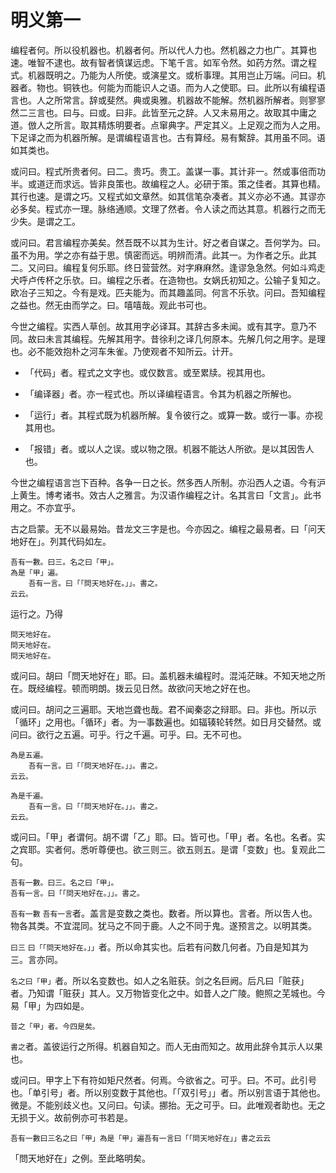 # 明义第一

编程者何。所以役机器也。机器者何。所以代人力也。然机器之力也广。其算也速。唯智不逮也。故有智者慎谋远虑。下笔千言。如军令然。如药方然。谓之程式。机器既明之。乃能为人所使。或演星文。或析事理。其用岂止万端。问曰。机器者。物也。铜铁也。何能为而能识人之语。而为人之使耶。曰。此所以有编程语言也。人之所常言。辞或斐然。典或奥雅。机器故不能解。然机器所解者。则寥寥然二三言也。曰与。曰或。曰非。此皆至元之辞。人又未易用之。故取其中庸之道。倣人之所言。取其精炼明要者。点窜典字。严定其义。上足观之而为人之用。下足译之而为机器所解。是谓编程语言也。古有算经。易有繫辞。其用虽不同。语如其类也。

或问曰。程式所贵者何。曰二。贵巧。贵工。盖谋一事。其计非一。然或事倍而功半。或道迂而求远。皆非良策也。故编程之人。必研于策。策之佳者。其算也精。其行也速。是谓之巧。又程式如文章然。如其信笔杂凑者。其义亦必不通。其谬亦必多矣。程式亦一理。脉络通顺。文理了然者。令人读之而达其意。机器行之而无少失。是谓之工。

或问曰。君言编程亦美矣。然吾既不以其为生计。好之者自谋之。吾何学为。曰。虽不为用。学之亦有益于思。慎密而远。明辨而清。此其一。为作者之乐。此其二。又问曰。编程复何乐耶。终日营营然。对字麻麻然。逢谬急急然。何如斗鸡走犬呼卢传杯之乐欤。曰。编程之乐者。在造物也。女娲氏初知之。公输子复知之。欧冶子三知之。今有是戏。匹夫能为。而其趣盖同。何言不乐欤。问曰。吾知编程之益也。然无由而学之。曰。嘻嘻哉。观此书可也。

今世之编程。实西人草创。故其用字必译耳。其辞古多未闻。或有其字。意乃不同。故曰未言其编程。先解其用字。昔徐利之译几何原本。先解几何之用字。是理也。必不能效抱朴之河车朱雀。乃使观者不知所云。计开。

- 「代码」者。程式之文字也。或仅数言。或至累牍。视其用也。

- 「编译器」者。亦一程式也。所以译编程语言。令其为机器之所解也。

- 「运行」者。其程式既为机器所解。复令彼行之。或算一数。或行一事。亦视其用也。

- 「报错」者。或以人之误。或以物之限。机器不能达人所欲。是以其因吿人也。

今世之编程语言岂下百种。各争一日之长。然多西人所制。亦沿西人之语。今有沪上黄生。博考诸书。效古人之雅言。为汉语作编程之计。名其言曰「文言」。此书用之。不亦宜乎。

古之启蒙。无不以最易始。昔龙文三字是也。今亦因之。编程之最易者。曰「问天地好在」。列其代码如左。

```
吾有一數。曰三。名之曰「甲」。
為是「甲」遍。
	吾有一言。曰「「問天地好在。」」。書之。
云云。
```

运行之。乃得

```
問天地好在。
問天地好在。
問天地好在。
```

或问曰。胡曰「問天地好在」耶。曰。盖机器未编程时。混沌茫昧。不知天地之所在。既经编程。顿而明朗。拨云见日然。故欲问天地之好在也。

或问曰。胡问之三遍耶。天地岂聋也哉。君不闻秦宓之辩耶。曰。非也。所以示「循环」之用也。「循环」者。为一事数遍也。如辐辏轮转然。如日月交替然。或问曰。欲行之五遍。可乎。行之千遍。可乎。曰。无不可也。

```
為是五遍。
	吾有一言。曰「「問天地好在。」」。書之。
云云。

為是千遍。
	吾有一言。曰「「問天地好在。」」。書之。
云云。
```

或问曰。「甲」者谓何。胡不谓「乙」耶。曰。皆可也。「甲」者。名也。名者。实之宾耶。实者何。悉听尊便也。欲三则三。欲五则五。是谓「变数」也。复观此二句。

```
吾有一數。曰三。名之曰「甲」。
吾有一言。曰「「問天地好在。」」。書之。
```

`吾有一數` `吾有一言`者。盖言是变数之类也。数者。所以算也。言者。所以吿人也。物各其类。不宜混同。犹马之不同于鹿。人之不同于鬼。遂预言之。以明其类。

`曰三` `曰「「問天地好在。」」`者。所以命其实也。后若有问数几何者。乃自是知其为三。言亦同。

`名之曰「甲」`者。所以名变数也。如人之名赃获。剑之名巨阙。后凡曰「赃获」者。乃知谓「赃获」其人。又万物皆变化之中。如昔人之广陵。鲍照之芜城也。今易「甲」为四如是。

```
昔之「甲」者。今四是矣。
```

`書之`者。盖彼运行之所得。机器自知之。而人无由而知之。故用此辞令其示人以果也。

或问曰。甲字上下有符如矩尺然者。何焉。今欲省之。可乎。曰。不可。此引号也。「单引号」者。所以别变数于其他也。「「双引号」」者。所以别言语于其他也。微是。不能别歧义也。又问曰。句读。挪抬。无之可乎。曰。此唯观者助也。无之无损于义。故前例亦可书若是。

```
吾有一數曰三名之曰「甲」為是「甲」遍吾有一言曰「「問天地好在」」書之云云
```

「問天地好在」之例。至此略明矣。
